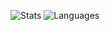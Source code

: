 ![Stats](https://github-readme-stats.vercel.app/api?username=ljt019&show_icons=true&theme=radical)
![Languages](https://github-readme-stats.vercel.app/api/top-langs/?username=ljt019&layout=compact&theme=radical)
